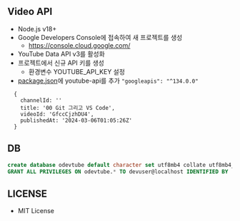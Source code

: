 ## Video API

- Node.js v18+
- Google Developers Console에 접속하여 새 프로젝트를 생성
  - https://console.cloud.google.com/
- YouTube Data API v3를 활성화
- 프로젝트에서 신규 API 키를 생성
  - 환경변수 YOUTUBE_API_KEY 설정
- [package.json](https://github.com/kenu/odevtube/blob/main/package.json)에 youtube-api를 추가 `"googleapis": "^134.0.0"`

```
  {
    channelId: ''
    title: '00 Git 그리고 VS Code',
    videoId: 'GfccCjzhDU4',
    publishedAt: '2024-03-06T01:05:26Z'
  }
```

## DB

```sql
create database odevtube default character set utf8mb4 collate utf8mb4_unicode_ci;
GRANT ALL PRIVILEGES ON odevtube.* TO devuser@localhost IDENTIFIED BY 'devpass';
```

## LICENSE

- MIT License
